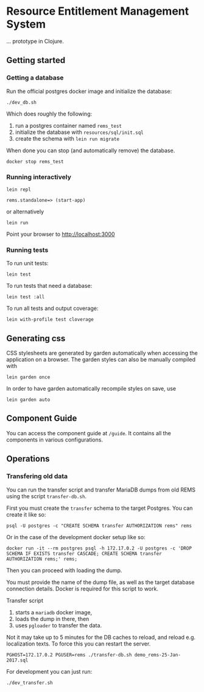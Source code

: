 # Resource Entitlement Management System

... prototype in Clojure.

## Getting started

### Getting a database

Run the official postgres docker image and initialize the database:

```
./dev_db.sh
```

Which does roughly the following:

1. run a postgres container named `rems_test`
2. initialize the database with `resources/sql/init.sql`
3. create the schema with `lein run migrate`

When done you can stop (and automatically remove) the database.

```
docker stop rems_test
```

### Running interactively

```
lein repl

rems.standalone=> (start-app)
```

or alternatively

```
lein run
```

Point your browser to <http://localhost:3000>

### Running tests

To run unit tests:

```
lein test
```

To run tests that need a database:

```
lein test :all
```

To run all tests and output coverage:

```
lein with-profile test cloverage
```

## Generating css
CSS stylesheets are generated by garden automatically when accessing the application on a browser. The garden styles can also be manually compiled with
```
lein garden once
```
In order to have garden automatically recompile styles on save, use
```
lein garden auto
```

## Component Guide

You can access the component guide at `/guide`. It contains all the components in various configurations.

## Operations

### Transfering old data

You can run the transfer script and transfer MariaDB dumps from old REMS using the script `transfer-db.sh`.

First you must create the `transfer` schema to the target Postgres. You can create it like so:
```
psql -U postgres -c "CREATE SCHEMA transfer AUTHORIZATION rems" rems
```

Or in the case of the development docker setup like so:
```
docker run -it --rm postgres psql -h 172.17.0.2 -U postgres -c 'DROP SCHEMA IF EXISTS transfer CASCADE; CREATE SCHEMA transfer AUTHORIZATION rems;' rems;
```

Then you can proceed with loading the dump.

You must provide the name of the dump file, as well as the target database connection details. Docker is required for this script to work.

Transfer script
1. starts a `mariadb` docker image,
1. loads the dump in there, then
1. uses `pgloader` to transfer the data.


Not it may take up to 5 minutes for the DB caches to reload, and reload e.g. localization texts. To force this you can restart the server.

```
PGHOST=172.17.0.2 PGUSER=rems ./transfer-db.sh demo_rems-25-Jan-2017.sql
```

For development you can just run:

```
./dev_transfer.sh
```
